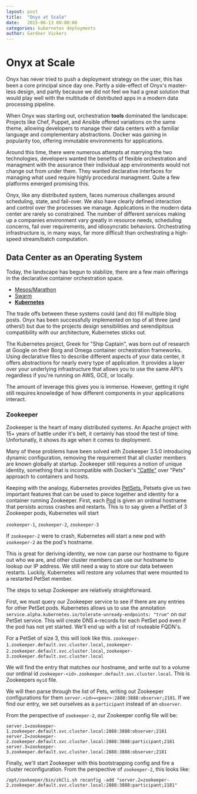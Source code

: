 ```yaml
---
layout: post
title:  "Onyx at Scale"
date:   2015-06-13 00:00:00
categories: kubernetes deployments
author: Gardner Vickers
---
```


# Onyx at Scale
Onyx has never tried to push a deployment strategy on the user, this has
been a core principal since day one. Partly a side-effect of Onyx's master-less
design, and partly because we did not feel we had a great solution that would
play well with the multitude of distributed apps in a modern data processing
pipeline.

When Onyx was starting out, orchestration **tools** dominated the landscape.
Projects like Chef, Puppet, and Ansible offered variations on the same theme,
allowing developers to manage their data centers with a familiar language and
complementary abstractions. Docker was gaining in popularity too, offering
immutable environments for applications.

Around this time, there were numerous attempts at marrying the two technologies,
developers wanted the benefits of flexible orchestration and managment with the
assurance their individual app environments would not change out from under them.
They wanted declarative interfaces for managing what used require highly
procedural managment. Quite a few platforms emerged promising this.

Onyx, like any distributed system, faces numerous challenges around scheduling,
state, and fail-over. We also have clearly defined interaction and control over
the processes we manage. Applications in the modern data center are rarely so
constrained. The number of different services making up a companies environment
vary greatly in resource needs, scheduling concerns, fail over requirements, and
idiosyncratic behaviors. Orchestrating infrastructure is, in many ways, far more
difficult than orchestrating a high-speed stream/batch computation.

## Data Center as an Operating System

Today, the landscape has begun to stabilize, there are a few main offerings
in the declarative container orchestration space.
- [Mesos/Marathon](http://mesos.apache.org/)
- [Swarm](https://docs.docker.com/swarm/)
- [**Kubernetes**]()

The trade offs between these systems could (and do) fill multiple blog
posts. Onyx has been successfully implemented on top of all three (and others!)
but due to the projects design sensibilities and serendipitous compatibility
with our architecture, Kubernetes sticks out.

The Kubernetes project, Greek for "Ship Captain", was born out of research at
Google on their Borg and Omega container orchestration frameworks. Using
declarative files to describe different aspects of your data center, it
offers abstractions for nearly every type of application. It provides a
layer over your underlying infrastructure that allows you to use the same API's
regardless if you're running on AWS, GCE, or locally.

The amount of leverage this gives you is immense. However, getting it right
still requires knowledge of how different components in your applications
interact.

### Zookeeper
Zookeeper is the heart of many distributed systems. An Apache project with 15+
years of battle under it's belt, it certainly has stood the test of time.
Unfortunatly, it shows its age when it comes to deployment.

Many of these problems have been solved with Zookeeper 3.5.0 introducing
dynamic configuration, removing the requirement that all cluster members
are known globally at startup. Zookeeper still requires a notion of unique
identity, something that is incompatible with Docker's ["Cattle"](https://blog.engineyard.com/2014/pets-vs-cattle)
over "Pets" approach to containers and hosts.

Keeping with the analogy, Kubernetes provides [PetSets.](http://kubernetes.io/docs/user-guide/petset/)
Petsets give us two important features that can be used to piece together
and identity for a container running Zookeeper. First, each [Pod](http://kubernetes.io/docs/user-guide/pods/)
is given an ordinal hostname that persists across crashes and restarts.
This is to say given a PetSet of 3 Zookeeper pods, Kubernetes will start

`zookeeper-1`,
`zookeeper-2`,
`zookeeper-3`

If `zookeeper-2` were to crash, Kubernetes will start a new pod with
`zookeeper-2` as the pod's hostname.

This is great for deriving identity, we now can parse our hostname to figure out
who we are, and other cluster members can use our hostname to lookup our IP
address. We still need a way to store our data between restarts. Luckily,
Kubernetes will restore any volumes that were mounted to a restarted PetSet
member.

The steps to setup Zookeeper are relatively straightforward.

First, we must query our Zookeeper service to see if there are any
entries for other PetSet pods. Kubernetes allows us to use the annotation
`service.alpha.kubernetes.io/tolerate-unready-endpoints: "true"` on our PetSet
service. This will create DNS `A`-records for each PetSet pod even if the pod
has not yet started. We'll end up with a list of routeable FQDN's.

For a PetSet of size 3, this will look like this.
`zookeeper-1.zookeeper.default.svc.cluster.local`,
`zookeeper-2.zookeeper.default.svc.cluster.local`,
`zookeeper-3.zookeeper.default.svc.cluster.local`

We will find the entry that matches our hostname, and write out to a volume our
ordinal id `zookeeper-<id>.zookeeper.default.svc.cluster.local`. This is Zookeepers
`myid` file.

We will then parse through the list of Pets, writing out Zookeeper configurations
for them `server.<id>=<peer>:2888:3888:observer;2181`. If we find our entry, we
set ourselves as a `participant` instead of an `observer`.

From the perspective of `zookeeper-2`, our Zookeeper config file will be:

```
server.1=zookeeper-1.zookeeper.default.svc.cluster.local:2888:3888:observer;2181
server.2=zookeeper-2.zookeeper.default.svc.cluster.local:2888:3888:participant;2181
server.3=zookeeper-3.zookeeper.default.svc.cluster.local:2888:3888:observer;2181
```

Finally, we'll start Zookeeper with this bootstrapping config and fire a cluster
reconfiguration. From the perspective of `zookeeper-2`, this looks like:

``` apacheconf
/opt/zookeeper/bin/zkCli.sh reconfig -add "server.2=zookeeper-2.zookeeper.default.svc.cluster.local:2888:3888:participant;2181"
```
